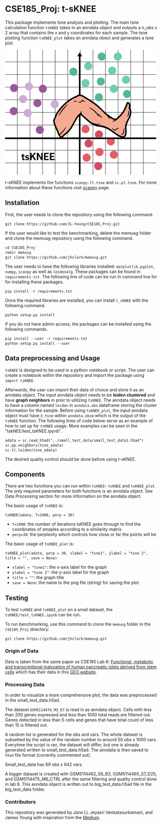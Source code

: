 # CSE185_Proj: t-sKNEE

This package implements tsne analysis and plotting. The main tsne calculation function `tsKNEE` takes in an anndata object and outputs a n_obs x 2 array that contains the x and y coordinates for each sample. The tsne plotting function `tsKNEE_plot` takes an anndata obect and generates a tsne plot. 

<img src="tsKNEE_logo.png" alt="tsKNEE project logo" width="500"/>

t-sKNEE implements the functions `scanpy.tl.tsne` and `sc.pl.tsne`. For more information about these functions visit [scanpy](https://scanpy.readthedocs.io/en/stable/api/tools.html) page.

## Installation
First, the user needs to clone the repository using the following command.
```
git clone https://github.com/JL-Young/CSE185_Proj.git
```

If the user would like to test the benchmarking, delete the memusg folder and clone the memusg repository using the following command.
```
cd CSE185_Proj
rmdir memusg
git clone https://github.com/jhclark/memusg.git
```

The user needs to have the following libraries installed: `matplotlib.pyplot`, `numpy`, `scanpy` as well as `leidenalg`. These packages can be found in `requirements.txt`. The following line of code can be run in command line for for installing these packages.

```
pip install -r requirements.txt 
```
Once the required libraries are installed, you can install `t_sKNEE` with the following command.
```
python setup.py install
```

If you do not have admin access, the packages can be installed using the following commands.
```
pip install --user -r requirements.txt
python setup.py install --user
```

## Data preprocessing and Usage

`tsKNEE` is designed to be used in a python notebook or script. The user can create a notebook within the repository and import the package using `import tsKNEE`.

Afterwards, the user can import their data of choice and store it as an anndata object. The input anndata object needs to be **leiden clustered** and have **graph neighbors** in prior to utilizing `tsKNEE`. The anndata object needs to have a column named `leiden` in `anndata.obs` dataframe storing the cluster information for the sample. Before using `tsKNEE_plot`, the input anndata object must have `X_tsne` within `anndata.obsm` which is the output of the `tsKNEE` function. The following lines of code below serve as an example of how to set up for `tsKNEE` usage. More examples can be seen in the "tskNEE/test_tsKNEE.ipynb". 

```
adata = sc.read_h5ad("../small_test_data/small_test_data1.h5ad")
sc.pp.neighbors(tsne_adata)
sc.tl.leiden(tsne_adata) 
```

The desired quality control should be done before using t-sKNEE. 

## Components

There are two functions you can run within `tsKNEE`- `tsKNEE` and `tsKNEE_plot`. The only required parameters for both functions is an anndata object. See Data Processing section for more information on the anndata object.

The basic usage of `tsKNEE` is: 
```
tsKNEE(adata, T=1000, perp = 30)
```
- `T=1000`: the number of iterations tsKNEE goes through to find the coordinates of smaples according to a similarity matrix
- `perp=30`: the perplexity which controls how close or far the points will be 

The basic usage of `tsKNEE_plot` is: 
```
tsKNEE_plot(adata, perp = 30, xlabel = "tsne1", ylabel = "tsne 2", title = "", save = None)
```
- `xlabel = "tsne1"`: the x-axis label for the graph
- `ylabel = "tsne 2"`: the y-axis label for the graph
- `title = ""`: the graph title
- `save = None`: the name to the png file (string) for saving the plot

## Testing 

To test `tsKNEE` and `tsKNEE_plot` on a small dataset, the `tsKNEE/test_tsKNEE.ipynb` can be run. 

To run benchmarking, use this command to clone the `memusg` folder in the `CSE185_Proj` directory: 

```
git clone https://github.com/jhclark/memusg.git
```

### Origin of Data

Data is taken from the same paper as CSE185 Lab 6: [Functional, metabolic and transcriptional maturation of human pancreatic islets derived from stem cells](https://www.nature.com/articles/s41587-022-01219-z.pdf) which has their data in this [GEO website](https://www.ncbi.nlm.nih.gov/geo/query/acc.cgi?acc=GSM5114474). 

### Processing Data
In order to visualize a more comprehensive plot, the data was preprocessed in the small_test_data.h5ad. 

The dataset `GSM5114474_M3_E7` is read in as anndata object. Cells with less than 200 genes expressed and less than 1000 total reads are filtered out. Genes detected in less than 5 cells and genes that have total count of less than 15 is filtered out. 

A random list is generated for the obs and vars. The whole dataset is subsetted by the value of the random number to around 50 obs x 1000 vars. Everytime the script is ran, the dataset will differ, but one is already generated written to small_test_data.h5ad. The anndata is then saved to `h5ad` file format (currently commented out). 

Small_test_data has 69 obs x 942 vars.

A bigger dataset is created with GSM5114462_S6_B3, GSM5114465_S7_D25, and GSM5114475_M6_CTRL after the same filtering and quality control done in lab 6. This anndata object is written out to big_test_data.h5ad file in the big_test_data folder.

### Contributors

This repository was generated by Jane Li, Jeyasri Venkatasurbamani, and James Young with inspiration from the [Medium](https://towardsdatascience.com/understanding-t-sne-by-implementing-2baf3a987ab3).
